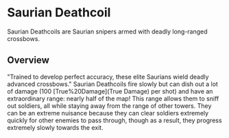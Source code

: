 # Saurian Deathcoil

Saurian Deathcoils are Saurian snipers armed with deadly long-ranged crossbows.
## Overview

"Trained to develop perfect accuracy, these elite Saurians wield deadly advanced crossbows."
Saurian Deathcoils fire slowly but can dish out a lot of damage (100 [True%20Damage](True Damage) per shot) and have an extraordinary range: nearly half of the map! This range allows them to sniff out soldiers, all while staying away from the range of other towers. They can be an extreme nuisance because they can clear soldiers extremely quickly for other enemies to pass through, though as a result, they progress extremely slowly towards the exit.